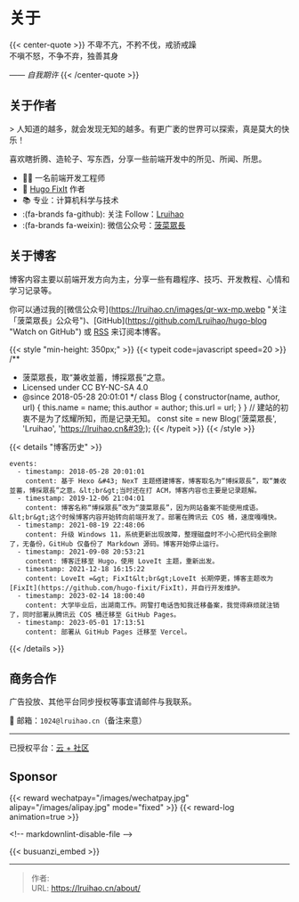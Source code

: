 # 关于


{{&lt; center-quote &gt;}}
不卑不亢，不矜不伐，戒骄戒躁\
不嗔不怒，不争不弃，独善其身

_—— 自我期许_
{{&lt; /center-quote &gt;}}

## 关于作者

&gt; 人知道的越多，就会发现无知的越多。有更广袤的世界可以探索，真是莫大的快乐！

喜欢瞎折腾、造轮子、写东西，分享一些前端开发中的所见、所闻、所思。

- 👨‍💻 一名前端开发工程师
- 🫶 [Hugo FixIt](https://github.com/hugo-fixit) 作者
- 📚 专业：计算机科学与技术
- :(fa-brands fa-github): 关注 Follow：[Lruihao](https://github.com/Lruihao)
- :(fa-brands fa-weixin): 微信公众号：[菠菜眾長](https://lruihao.cn/images/qr-wx-mp.webp)

## 关于博客

博客内容主要以前端开发方向为主，分享一些有趣程序、技巧、开发教程、心情和学习记录等。

你可以通过我的[微信公众号](https://lruihao.cn/images/qr-wx-mp.webp &#34;关注「菠菜眾長」公众号&#34;)、[GitHub](https://github.com/Lruihao/hugo-blog &#34;Watch on GitHub&#34;) 或 [RSS](http://lruihao.cn/index.xml) 来订阅本博客。

{{&lt; style &#34;min-height: 350px;&#34; &gt;}}
{{&lt; typeit code=javascript speed=20 &gt;}}
/**
 * 菠菜眾長，取“兼收並蓄，博採眾長”之意。
 * Licensed under CC BY-NC-SA 4.0
 * @since 2018-05-28 20:01:01
 */
class Blog {
  constructor(name, author, url) {
    this.name = name;
    this.author = author;
    this.url = url;
  }
}
// 建站的初衷不是为了炫耀所知，而是记录无知。
const site = new Blog(&#39;菠菜眾長&#39;, &#39;Lruihao&#39;, &#39;https://lruihao.cn&#39;);
{{&lt; /typeit &gt;}}
{{&lt; /style &gt;}}

{{&lt; details &#34;博客历史&#34; &gt;}}
```timeline {reverse=true, animation=true, height=&#34;280px&#34;}
events:
  - timestamp: 2018-05-28 20:01:01
    content: 基于 Hexo &#43; NexT 主题搭建博客，博客取名为“博採眾長”，取“兼收並蓄，博採眾長”之意。&lt;br&gt;当时还在打 ACM，博客内容也主要是记录题解。
  - timestamp: 2019-12-06 21:04:01
    content: 博客名称“博採眾長”改为“菠菜眾長”，因为网站备案不能使用成语。&lt;br&gt;这个时候博客内容开始转向前端开发了。部署在腾讯云 COS 桶，速度嘎嘎快。
  - timestamp: 2021-08-19 22:48:06
    content: 升级 Windows 11，系统更新出现故障，整理磁盘时不小心把代码全删除了，无备份，GitHub 仅备份了 Markdown 源码。博客开始停止运行。
  - timestamp: 2021-09-08 20:53:21
    content: 博客迁移至 Hugo，使用 LoveIt 主题，重新出发。
  - timestamp: 2021-12-18 16:15:22
    content: LoveIt =&gt; FixIt&lt;br&gt;LoveIt 长期停更，博客主题改为 [FixIt](https://github.com/hugo-fixit/FixIt)，并自行开发维护。
  - timestamp: 2023-02-14 18:00:40
    content: 大学毕业后，出湖南工作。网警打电话告知我迁移备案，我觉得麻烦就注销了，同时部署从腾讯云 COS 桶迁移至 GitHub Pages。
  - timestamp: 2023-05-01 17:13:51
    content: 部署从 GitHub Pages 迁移至 Vercel。
```
{{&lt; /details &gt;}}

## 商务合作

广告投放、其他平台同步授权等事宜请邮件与我联系。

📮 邮箱：`1024@lruihao.cn`（备注来意）

---

已授权平台：[云 &#43; 社区](https://cloud.tencent.com/developer/column/94521)

## Sponsor

{{&lt; reward wechatpay=&#34;/images/wechatpay.jpg&#34; alipay=&#34;/images/alipay.jpg&#34; mode=&#34;fixed&#34; &gt;}}
{{&lt; reward-log animation=true &gt;}}

&lt;!-- markdownlint-disable-file --&gt;

{{&lt; busuanzi_embed &gt;}}


---

> 作者:   
> URL: https://lruihao.cn/about/  

